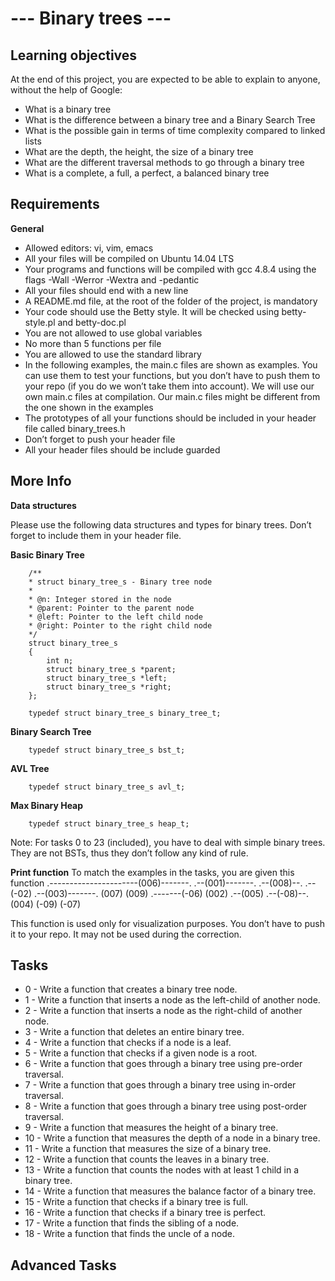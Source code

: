 # --- Binary trees ---

**Learning objectives**
-------------
At the end of this project, you are expected to be able to explain to anyone, without the help of Google:

- What is a binary tree
- What is the difference between a binary tree and a Binary Search Tree
- What is the possible gain in terms of time complexity compared to linked lists
- What are the depth, the height, the size of a binary tree
- What are the different traversal methods to go through a binary tree
- What is a complete, a full, a perfect, a balanced binary tree

**Requirements**
-------------
**General**
- Allowed editors: vi, vim, emacs
- All your files will be compiled on Ubuntu 14.04 LTS
- Your programs and functions will be compiled with gcc 4.8.4 using the flags -Wall -Werror -Wextra and -pedantic
- All your files should end with a new line
- A README.md file, at the root of the folder of the project, is mandatory
- Your code should use the Betty style. It will be checked using betty-style.pl and betty-doc.pl
- You are not allowed to use global variables
- No more than 5 functions per file
- You are allowed to use the standard library
- In the following examples, the main.c files are shown as examples. You can use them to test your functions, but you don’t have to push them to your repo (if you do we won’t take them into account). We will use our own main.c files at compilation. Our main.c files might be different from the one shown in the examples
- The prototypes of all your functions should be included in your header file called binary_trees.h
- Don’t forget to push your header file
- All your header files should be include guarded

**More Info**
-------------
**Data structures**

Please use the following data structures and types for binary trees. Don’t forget to include them in your header file.

**Basic Binary Tree**

        /**
        * struct binary_tree_s - Binary tree node
        *
        * @n: Integer stored in the node
        * @parent: Pointer to the parent node
        * @left: Pointer to the left child node
        * @right: Pointer to the right child node
        */
        struct binary_tree_s
        {
            int n;
            struct binary_tree_s *parent;
            struct binary_tree_s *left;
            struct binary_tree_s *right;
        };

        typedef struct binary_tree_s binary_tree_t;

**Binary Search Tree**

        typedef struct binary_tree_s bst_t;

**AVL Tree**

        typedef struct binary_tree_s avl_t;

**Max Binary Heap**

        typedef struct binary_tree_s heap_t;

Note: For tasks 0 to 23 (included), you have to deal with simple binary trees. They are not BSTs, thus they don’t follow any kind of rule.

**Print function**
To match the examples in the tasks, you are given this function
                            .----------------------(006)-------.
                        .--(001)-------.                   .--(008)--.
                  .--(-02)       .--(003)-------.       (007)     (009)
        .-------(-06)          (002)       .--(005)
            .--(-08)--.                  (004)
          (-09)     (-07)

This function is used only for visualization purposes. You don’t have to push it to your repo. It may not be used during the correction.

**Tasks**
-------------
- 0 - Write a function that creates a binary tree node.
- 1 - Write a function that inserts a node as the left-child of another node.
- 2 - Write a function that inserts a node as the right-child of another node.
- 3 - Write a function that deletes an entire binary tree.
- 4 - Write a function that checks if a node is a leaf.
- 5 - Write a function that checks if a given node is a root.
- 6 - Write a function that goes through a binary tree using pre-order traversal.
- 7 - Write a function that goes through a binary tree using in-order traversal.
- 8 - Write a function that goes through a binary tree using post-order traversal.
- 9 - Write a function that measures the height of a binary tree.
- 10 - Write a function that measures the depth of a node in a binary tree.
- 11 - Write a function that measures the size of a binary tree.
- 12 - Write a function that counts the leaves in a binary tree.
- 13 - Write a function that counts the nodes with at least 1 child in a binary tree.
- 14 - Write a function that measures the balance factor of a binary tree.
- 15 - Write a function that checks if a binary tree is full.
- 16 - Write a function that checks if a binary tree is perfect.
- 17 - Write a function that finds the sibling of a node.
- 18 - Write a function that finds the uncle of a node.

**Advanced Tasks**
-------------

